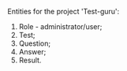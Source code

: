 Entities for the project 'Test-guru':
1. Role - administrator/user;
2. Test;
3. Question;
4. Answer;
5. Result.

